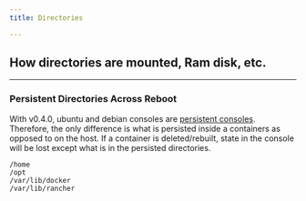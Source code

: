 ```yaml
---
title: Directories

---
```


## How directories are mounted, Ram disk, etc.
---

### Persistent Directories Across Reboot

With v0.4.0, ubuntu and debian consoles are [persistent consoles]({{page.baseurl}}/configuration/custom-console/#console-persistence). Therefore, the only difference is what is persisted inside a containers as opposed to on the host. If a container is deleted/rebuilt, state in the console will be lost except what is in the persisted directories.

```
/home
/opt
/var/lib/docker
/var/lib/rancher
```

